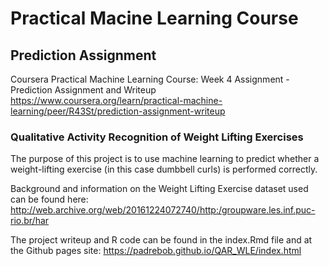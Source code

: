 # Practical Macine Learning Course
## Prediction Assignment

Coursera Practical Machine Learning Course: Week 4 Assignment - Prediction Assignment and Writeup
https://www.coursera.org/learn/practical-machine-learning/peer/R43St/prediction-assignment-writeup


### Qualitative Activity Recognition of Weight Lifting Exercises

The purpose of this project is to use machine learning to predict whether a weight-lifting exercise (in this case dumbbell curls) is performed correctly.

Background and information on the Weight Lifting Exercise dataset used can be found here:
http://web.archive.org/web/20161224072740/http:/groupware.les.inf.puc-rio.br/har

The project writeup and R code can be found in the index.Rmd file and at the Github pages site:
https://padrebob.github.io/QAR_WLE/index.html
